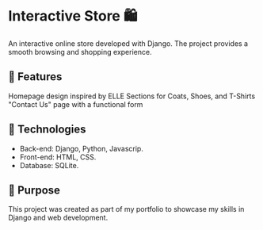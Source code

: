 # Interactive Store 🛍️
An interactive online store developed with Django. The project provides a smooth browsing and shopping experience.

## 📌 Features
Homepage design inspired by ELLE
Sections for Coats, Shoes, and T-Shirts
"Contact Us" page with a functional form 

## 🚀 Technologies
- Back-end: Django, Python, Javascrip.
- Front-end: HTML, CSS.
- Database: SQLite.

## 🎯 Purpose
This project was created as part of my portfolio to showcase my skills in Django and web development.
